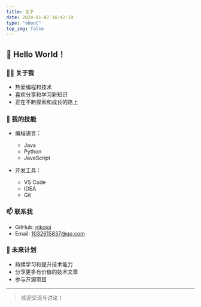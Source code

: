 ```yaml
---
title: 关于
date: 2024-01-07 16:42:19
type: "about"
top_img: false
---
```


## 👋 Hello World！

### 🧑‍💻 关于我

- 热爱编程和技术
- 喜欢分享和学习新知识
- 正在不断探索和成长的路上

### 🌟 我的技能

- 编程语言：
  - Java
  - Python
  - JavaScript
  
- 开发工具：
  - VS Code
  - IDEA
  - Git

### 📫 联系我

- GitHub: [nikoioi](https://github.com/nikoioi)
- Email: 1032615837@qq.com

### 🎯 未来计划

- 持续学习和提升技术能力
- 分享更多有价值的技术文章
- 参与开源项目

---

> 欢迎交流与讨论！
